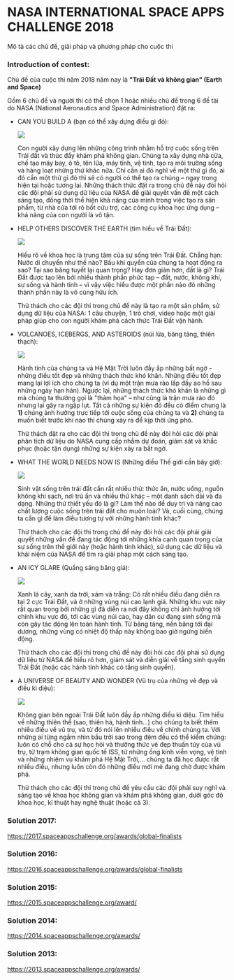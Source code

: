 # NASA INTERNATIONAL SPACE APPS CHALLENGE 2018

Mô tả các chủ đề, giải pháp và phương pháp cho cuộc thi

### Introduction of contest:
Chủ đề của cuộc thi năm 2018 năm nay là **"Trái Đất và không gian" (Earth and Space)**

Gồm 6 chủ đề và người thi có thể chọn 1 hoặc nhiều chủ đề trong 6 đề tài do NASA (National Aeronautics and Space Administration) đặt ra:
 
+ CAN YOU BUILD A (bạn có thể xây dựng điều gì đó): 
  
  ![](https://pbs.twimg.com/media/DkAHi1MXgAAOm4l.jpg:large)
  
  Con người xây dựng lên những công trình nhằm hỗ trợ cuộc sống trên Trái đất và thúc đẩy khám phá không gian. Chúng ta xây dựng nhà cửa, chế tạo máy bay, ô tô, tên lửa, máy tính, vệ tinh, tạo ra môi trường sống và hàng loạt những thứ khác nữa. Chỉ cần ai đó nghĩ về một thứ gì đó, ai đó cần một thứ gì đó thì sẽ có người có thể tạo ra chúng – ngay trong hiện tại hoặc tương lai. Những
thách thức đặt ra trong chủ đề này đòi hỏi các đội phải sử dụng dữ liệu của NASA để giải quyết vấn đề một cách sáng tạo, đồng thời thể hiện khả năng của mình trong việc tạo ra sản phẩm, từ nhà cửa tới rô bốt cứu trợ, các công cụ khoa học ứng dụng – khả năng của con người là vô tận.

+ HELP OTHERS DISCOVER THE EARTH (tìm hiểu về Trái Đất):

  ![](https://pbs.twimg.com/media/DkAIH8WWwAIliXC.jpg:large)
  
  Hiểu rõ về khoa học là trung tâm của sự sống trên Trái Đất. Chẳng hạn: Nước di chuyển như thế nào? Bầu khí quyển của chúng ta hoạt động ra sao? Tại sao băng tuyết lại quan trọng? Hay đơn giản hơn, đất là gì? Trái Đất được tạo lên bởi nhiều thành phần phức tạp – đất, nước, không khí, sự sống và hành tinh – vì vậy việc hiểu được một phần nào đó những thành phần này là vô cùng hữu ích.
  
  Thử thách cho các đội thi trong chủ đề này là tạo ra một sản phẩm, sử dụng dữ liệu của NASA: 1 câu chuyện, 1 trò chơi, video hoặc một giải pháp giúp cho con người khám phá cách thức Trái Đất vận hành.
  
+ VOLCANOES, ICEBERGS, AND ASTEROIDS (núi lửa, băng tảng, thiên thạch):

  ![](https://pbs.twimg.com/media/DkAIfxwXoAIg2Rf.jpg:large)

  Hành tinh của chúng ta và Hệ Mặt Trời luôn đầy ắp những bất ngờ - những điều tốt đẹp và những thách thức khó khăn. Những điều tốt đẹp mang lại lợi ích cho chúng ta (ví dụ một trận mưa rào lấp đầy ao hồ sau những ngày hạn hán). Ngược lại, những thách thức khó khăn là những gì mà chúng ta thường gọi là "thảm họa" – như cũng là trận mưa rào đó nhưng lại gây ra ngập lụt. Tất cả những sự kiện đó đều có điểm chung là **1)** chúng ảnh hưởng trực tiếp tới cuộc sống của chúng ta và **2)** chúng ta muốn biết trước khi nào thì chúng xảy ra để kịp thời ứng phó.
  
  Thử thách đặt ra cho các đội thi trong chủ đề này đòi hỏi các đội phải phân tích dữ liệu do NASA cung cấp nhằm dự đoán, giám sát và khắc phục (hoặc tận dụng) những sự kiện xảy ra bất ngờ.
  
+ WHAT THE WORLD NEEDS NOW IS (Những điều Thế giới cần bây giờ):

  ![](https://pbs.twimg.com/media/DkAI3uXX4AA02PM.jpg:large)
  
  Sinh vật sống trên trái đất cần rất nhiều thứ: thức ăn, nước uống, nguồn không khí sạch, nơi trú ẩn và nhiều thứ khác – một danh sách dài và đa dạng. Những thứ thiết yếu đó là gì? Làm thế nào để duy trì và nâng cao chất lượng cuộc sống trên trái đất cho muôn loài? Và, cuối cùng, chúng ta cần gì để làm điều tương tự với những hành tinh khác?
  
  Thử thách cho các đội thi trong chủ đề này đòi hỏi các đội phải giải quyết những vấn đề đang tác động tới những khía cạnh quan trọng của sự sống trên thế giới này (hoặc hành tinh khác), sử dụng các dữ liệu và khái niệm của NASA để tìm ra giải pháp một cách sáng tạo.
  
+ AN ICY GLARE (Quầng sáng băng giá):
  
  ![](https://pbs.twimg.com/media/DkAJVh5WwAAh9-F.jpg:large)
  
  Xanh lá cây, xanh da trời, xám và trắng: Có rất nhiều điều đang diễn ra tại 2 cực Trái Đất, và ở những vùng núi cao lạnh giá. Những khu vực này rất quan trọng bởi những gì đã diễn ra nơi đây không chỉ ảnh hưởng tới chính khu vực đó, tới các vùng núi cao, hay dân cư đang sinh sống mà còn gây tác động lên toàn hành tinh. Từ băng tảng, nền băng tới đại dương, những vùng có nhiệt độ thấp này không bao giờ ngừng biến động.
  
  Thử thách cho các đội thi trong chủ đề này đòi hỏi các đội phải sử dụng dữ liệu từ NASA để hiểu rõ hơn, giám sát và diễn giải về tầng sinh quyển Trái Đất (hoặc các hành tinh khác có tầng sinh quyển).
  
+ A UNIVERSE OF BEAUTY AND WONDER (Vũ trụ của những vẻ đẹp và điều kì diệu):
  
  ![](https://pbs.twimg.com/media/DkAJ5yuWsAAqz07.jpg:large)
  
  Không gian bên ngoài Trái Đất luôn đầy ắp những điều kì diệu. Tìm hiểu về những thiên thể (sao, thiên hà, hành tinh...) cho chúng ta biết thêm nhiều điều về vũ trụ, và từ đó nói lên nhiều điều về chính chúng ta. Với những ai từng ngắm nhìn bầu trời sao trong đêm đều có thể kiểm chứng: luôn có chỗ cho cả sự học hỏi và thưởng thức vẻ đẹp thuần túy của vũ trụ, từ trạm không gian quốc tế ISS, từ những ống kính viễn vọng, vệ tinh và những nhiệm vụ khám phá Hệ Mặt Trời,... chúng ta đã học được rất nhiều điều, nhưng luôn còn đó những điều mới mẻ đang chờ được khám phá.
  
  Thử thách cho các đội thi trong chủ đề yêu cầu các đội phải suy nghĩ và sáng tạo về khoa học
không gian và khám phá không gian, dưới góc độ khoa học, kĩ thuật hay nghệ thuật (hoặc cả 3).


### Solution 2017:

https://2017.spaceappschallenge.org/awards/global-finalists

### Solution 2016:

https://2016.spaceappschallenge.org/awards/global-finalists

### Solution 2015:

https://2015.spaceappschallenge.org/award/

### Solution 2014:

https://2014.spaceappschallenge.org/awards/

### Solution 2013:

https://2013.spaceappschallenge.org/awards/
